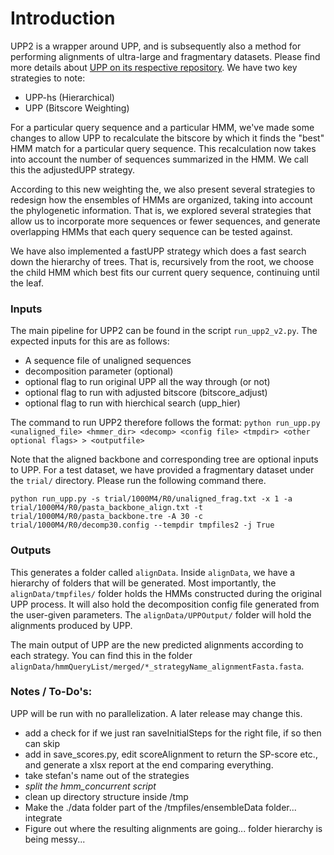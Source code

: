 
Introduction 
===

UPP2 is a wrapper around UPP, and is subsequently also a method for performing alignments of ultra-large and fragmentary datasets. Please find more details about [UPP on its respective repository](https://github.com/smirarab/sepp/blob/master/README.UPP.md). We have two key strategies to note: 

* UPP-hs (Hierarchical) 
* UPP (Bitscore Weighting)

For a particular query sequence and a particular HMM, we've made some changes to allow UPP to recalculate the bitscore by which it finds the "best" HMM match for a particular query sequence. This recalculation now takes into account the number of sequences summarized in the HMM. We call this the adjustedUPP strategy. 

According to this new weighting the, we also present several strategies to redesign how the ensembles of HMMs are organized, taking into account the phylogenetic information. That is, we explored several strategies that allow us to incorporate more sequences or fewer sequences, and generate overlapping HMMs that each query sequence can be tested against. 

We have also implemented a fastUPP strategy which does a fast search down the hierarchy of trees. That is, recursively from the root, we choose the child HMM which best fits our current query sequence, continuing until the leaf. 

### Inputs

The main pipeline for UPP2 can be found in the script `run_upp2_v2.py`. The expected inputs for this are as follows: 
- A sequence file of unaligned sequences 
- decomposition parameter (optional)
- optional flag to run original UPP all the way through (or not)
- optional flag to run with adjusted bitscore (bitscore_adjust)
- optional flag to run with hierchical search (upp_hier)

The command to run UPP2 therefore follows the format: 
`python run_upp.py <unaligned_file> <hmmer_dir> <decomp> <config file> <tmpdir> <other optional flags> > <outputfile>`

Note that the aligned backbone and corresponding tree are optional inputs to UPP. For a test dataset, we have provided a fragmentary dataset under the `trial/` directory. Please run the following command there. 

```
python run_upp.py -s trial/1000M4/R0/unaligned_frag.txt -x 1 -a trial/1000M4/R0/pasta_backbone_align.txt -t trial/1000M4/R0/pasta_backbone.tre -A 30 -c trial/1000M4/R0/decomp30.config --tempdir tmpfiles2 -j True
```

### Outputs
This generates a folder called `alignData`. Inside `alignData`, we have a hierarchy of folders that will be generated. Most importantly, the `alignData/tmpfiles/` folder holds the HMMs constructed during the original UPP process. It will also hold the decomposition config file generated from the user-given parameters. The `alignData/UPPOutput/` folder will hold the alignments produced by UPP. 

The main output of UPP are the new predicted alignments according to each strategy. You can find this in the folder `alignData/hmmQueryList/merged/*_strategyName_alignmentFasta.fasta`. 

### Notes / To-Do's: 

UPP will be run with no parallelization. A later release may change this. 

* add a check for if we just ran saveInitialSteps for the right file, if so then can skip
* add in save_scores.py, edit scoreAlignment to return the SP-score etc., and generate a xlsx report at the end comparing everything.
* take stefan's name out of the strategies
* *split the hmm_concurrent script*
* clean up directory structure inside /tmp
* Make the ./data folder part of the /tmpfiles/ensembleData folder... integrate
* Figure out where the resulting alignments are going... folder hierarchy is being messy... 
